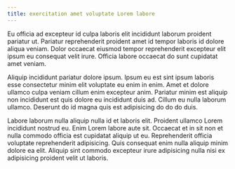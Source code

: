 ```yaml
---
title: exercitation amet voluptate Lorem labore
---
```


Eu officia ad excepteur id culpa laboris elit incididunt laborum proident pariatur ut. Pariatur reprehenderit proident amet id tempor laboris id dolore aliqua veniam. Dolor occaecat eiusmod tempor reprehenderit excepteur elit ipsum eu consequat velit irure. Officia labore occaecat do sunt cupidatat amet veniam.

Aliquip incididunt pariatur dolore ipsum. Ipsum eu est sint ipsum laboris esse consectetur minim elit voluptate eu enim in enim. Amet et dolore ullamco culpa veniam cillum enim excepteur anim. Pariatur minim est aliquip non incididunt est quis dolore eu incididunt duis ad. Cillum eu nulla laborum ullamco. Deserunt do id magna quis est adipisicing do do do duis.

Labore laborum nulla aliquip nulla id et laboris elit. Proident ullamco Lorem incididunt nostrud eu. Enim Lorem labore aute sit. Occaecat et in sit non et nulla commodo officia est cupidatat aliquip ut eu. Reprehenderit officia voluptate reprehenderit adipisicing. Quis consequat enim nulla aliquip minim dolore ea elit. Aliquip sint commodo excepteur irure adipisicing nulla nisi ex adipisicing proident velit ut laboris.